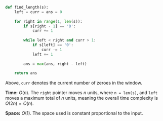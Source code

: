 ```python
def find_length(s):
    left = curr = ans = 0
    
    for right in range(1, len(s)):
        if s[right - 1] == '0':
            curr += 1
            
        while left < right and curr > 1:
            if s[left] == '0':
                curr -= 1
            left += 1
            
        ans = max(ans, right - left)
    
    return ans
```

Above, `curr` denotes the current number of zeroes in the window.

**Time:** $O(n)$. The `right` pointer moves $n$ units, where `n = len(s)`, and `left` moves a maximum total of $n$ units, meaning the overall time complexity is $O(2n) = O(n)$.

**Space:** $O(1)$. The space used is constant proportional to the input.